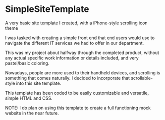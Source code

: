 # SimpleSiteTemplate
A very basic site template I created, with a iPhone-style scrolling icon theme

I was tasked with creating a simple front end that end users would use to navigate the different IT services we had to offer in our department.

This was my project about halfway through the completed product, without any actual specific work information or details included, and very pastel/basic coloring. 

Nowadays, people are more used to their handheld devices, and scrolling is something that comes naturally. I decided to incorporate that scrollable-style into this site template. 

This template has been coded to be easily customizable and versatile, simple HTML and CSS. 


NOTE: I do plan on using this template to create a full functioning mock website in the near future. 
